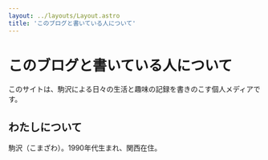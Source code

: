 ```yaml
---
layout: ../layouts/Layout.astro
title: 'このブログと書いている人について'
---
```


# このブログと書いている人について

このサイトは、駒沢による日々の生活と趣味の記録を書きのこす個人メディアです。

## わたしについて

駒沢（こまざわ）。1990年代生まれ、関西在住。